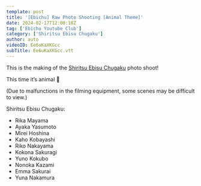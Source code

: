 ```yaml
---
template: post
title: '[Ebichu] Raw Photo Shooting [Animal Theme]'
date: 2024-02-17T12:00:18Z
tag: ['Ebichu Youtube Club']
category: ['Shiritsu Ebisu Chugaku']
author: auto 
videoID: Ee6uKaXKGcc
subTitle: Ee6uKaXKGcc.vtt
---
```

This is the making of the [Shiritsu Ebisu Chugaku](/artist/shiritsu-ebisu-chugaku/) photo shoot!

This time it’s animal 🐶 

(Due to malfunctions in the filming equipment, some scenes may be difficult to view.)

Shiritsu Ebisu Chugaku:

- Rika Mayama
- Ayaka Yasumoto
- Mirei Hoshina
- Kaho Kobayashi
- Riko Nakayama
- Kokona Sakuragi
- Yuno Kokubo
- Nonoka Kazami
- Emma Sakurai
- Yuna Nakamura

